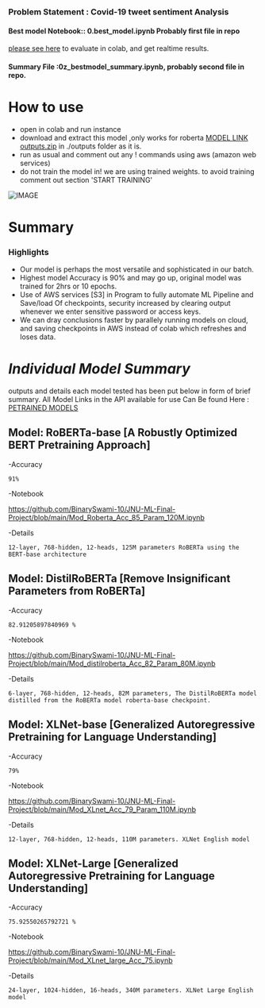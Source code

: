 ### Problem Statement : Covid-19 tweet sentiment Analysis

#### Best model Notebook:: 0.best_model.ipynb Probably first file in repo

[please see here](https://colab.research.google.com/drive/1Gq3_w9l2kPWKP_CQJjnnHB1mr7XiW9-M?usp=sharing) to evaluate in colab, and get realtime results.

#### Summary File :0z_bestmodel_summary.ipynb, probably second file in repo.

# How to use
- open in colab and run instance 
- download and extract this model ,only works for roberta [MODEL LINK outputs.zip](https://nikhil-colab-bucket.s3-us-west-2.amazonaws.com/outputs.zip) in ./outputs folder as it is.
- run as usual and comment out any ! commands using aws (amazon web services)
- do not train the model in! we are using trained weights. to avoid training comment out section 'START TRAINING'

![IMAGE](https://www.codemotion.com/magazine/wp-content/uploads/2020/05/bert-google-896x504.png)
# Summary
### Highlights
- Our model is perhaps the most versatile and sophisticated in our batch.
- Highest model Accuracy is 90% and may go up, original model was trained for 2hrs or 10 epochs. 
- Use of AWS services [S3] in Program to fully automate ML Pipeline and Save/load Of checkpoints, security increased by clearing output whenever we enter sensitive password or access keys.
- We can dray conclusions faster by parallely running models on cloud, and saving checkpoints in AWS instead of colab which refreshes and loses data.


# *Individual Model Summary* 
outputs and details each model tested has been put below in form of brief summary. 
All Model Links in the API available for use Can Be found Here : [PETRAINED MODELS](https://huggingface.co/transformers/pretrained_models.html)

## Model:  RoBERTa-base [A Robustly Optimized BERT Pretraining Approach]

  -Accuracy
  
    91%

  -Notebook
  
   https://github.com/BinarySwami-10/JNU-ML-Final-Project/blob/main/Mod_Roberta_Acc_85_Param_120M.ipynb

  -Details
  
    12-layer, 768-hidden, 12-heads, 125M parameters RoBERTa using the BERT-base architecture

## Model: DistilRoBERTa [Remove Insignificant Parameters from RoBERTa]

  -Accuracy
  
    82.91205897840969 %
  
  -Notebook
  
   https://github.com/BinarySwami-10/JNU-ML-Final-Project/blob/main/Mod_distilroberta_Acc_82_Param_80M.ipynb
    
  -Details
       	
    6-layer, 768-hidden, 12-heads, 82M parameters, The DistilRoBERTa model distilled from the RoBERTa model roberta-base checkpoint.


## Model: XLNet-base [Generalized Autoregressive Pretraining for Language Understanding]

  -Accuracy
  
    79%

  -Notebook
  
   https://github.com/BinarySwami-10/JNU-ML-Final-Project/blob/main/Mod_XLnet_Acc_79_Param_110M.ipynb
    
  -Details
    
    12-layer, 768-hidden, 12-heads, 110M parameters. XLNet English model

## Model: XLNet-Large [Generalized Autoregressive Pretraining for Language Understanding]

  -Accuracy
    
    75.92550265792721 %
  
  -Notebook
    
   https://github.com/BinarySwami-10/JNU-ML-Final-Project/blob/main/Mod_XLnet_large_Acc_75.ipynb
  
  -Details
    
    24-layer, 1024-hidden, 16-heads, 340M parameters. XLNet Large English model

